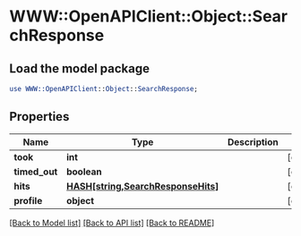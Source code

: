 # WWW::OpenAPIClient::Object::SearchResponse

## Load the model package
```perl
use WWW::OpenAPIClient::Object::SearchResponse;
```

## Properties
Name | Type | Description | Notes
------------ | ------------- | ------------- | -------------
**took** | **int** |  | [optional] 
**timed_out** | **boolean** |  | [optional] 
**hits** | [**HASH[string,SearchResponseHits]**](SearchResponseHits.md) |  | [optional] 
**profile** | **object** |  | [optional] 

[[Back to Model list]](../README.md#documentation-for-models) [[Back to API list]](../README.md#documentation-for-api-endpoints) [[Back to README]](../README.md)


